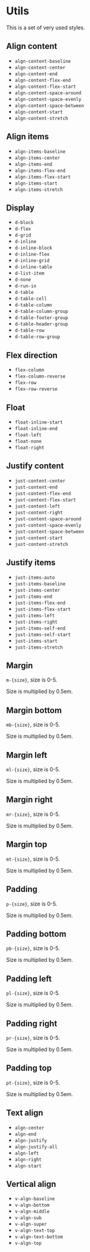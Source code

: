 # Utils

This is a set of very used styles.

## Align content

- `algn-content-baseline`
- `algn-content-center`
- `algn-content-end`
- `algn-content-flex-end`
- `algn-content-flex-start`
- `algn-content-space-around`
- `algn-content-space-evenly`
- `algn-content-space-between`
- `algn-content-start`
- `algn-content-stretch`

## Align items

- `algn-items-baseline`
- `algn-items-center`
- `algn-items-end`
- `algn-items-flex-end`
- `algn-items-flex-start`
- `algn-items-start`
- `algn-items-stretch`

## Display

- `d-block`
- `d-flex`
- `d-grid`
- `d-inline`
- `d-inline-block`
- `d-inline-flex`
- `d-inline-grid`
- `d-inline-table`
- `d-list-item`
- `d-none`
- `d-run-in`
- `d-table`
- `d-table-cell`
- `d-table-column`
- `d-table-column-group`
- `d-table-footer-group`
- `d-table-header-group`
- `d-table-row`
- `d-table-row-group`

## Flex direction

- `flex-column`
- `flex-column-reverse`
- `flex-row`
- `flex-row-reverse`

## Float

- `float-inline-start`
- `float-inline-end`
- `float-left`
- `float-none`
- `float-right`

## Justify content

- `just-content-center`
- `just-content-end`
- `just-content-flex-end`
- `just-content-flex-start`
- `just-content-left`
- `just-content-right`
- `just-content-space-around`
- `just-content-space-evenly`
- `just-content-space-between`
- `just-content-start`
- `just-content-stretch`

## Justify items

- `just-items-auto`
- `just-items-baseline`
- `just-items-center`
- `just-items-end`
- `just-items-flex-end`
- `just-items-flex-start`
- `just-items-left`
- `just-items-right`
- `just-items-self-end`
- `just-items-self-start`
- `just-items-start`
- `just-items-stretch`

## Margin

`m-{size}`, size is 0-5.

Size is multiplied by 0.5em.

## Margin bottom

`mb-{size}`, size is 0-5.

Size is multiplied by 0.5em.

## Margin left

`ml-{size}`, size is 0-5.

Size is multiplied by 0.5em.

## Margin right

`mr-{size}`, size is 0-5.

Size is multiplied by 0.5em.

## Margin top

`mt-{size}`, size is 0-5.

Size is multiplied by 0.5em.

## Padding

`p-{size}`, size is 0-5.

Size is multiplied by 0.5em.

## Padding bottom

`pb-{size}`, size is 0-5.

Size is multiplied by 0.5em.

## Padding left

`pl-{size}`, size is 0-5.

Size is multiplied by 0.5em.

## Padding right

`pr-{size}`, size is 0-5.

Size is multiplied by 0.5em.

## Padding top

`pt-{size}`, size is 0-5.

Size is multiplied by 0.5em.

## Text align

- `algn-center`
- `algn-end`
- `algn-justify`
- `algn-justify-all`
- `algn-left`
- `algn-right`
- `algn-start`

## Vertical align

- `v-algn-baseline`
- `v-algn-bottom`
- `v-algn-middle`
- `v-algn-sub`
- `v-algn-super`
- `v-algn-text-top`
- `v-algn-text-bottom`
- `v-algn-top`